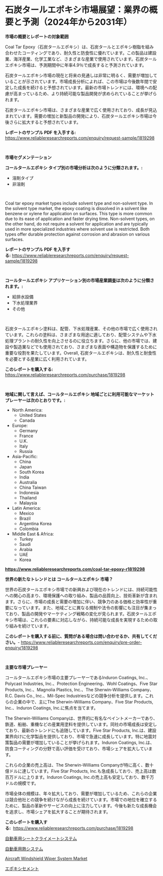 <p><h1>石炭タールエポキシ市場展望：業界の概要と予測（2024年から2031年）</h1></p><p><strong>市場の概要とレポートの対象範囲</strong></p>
<p><p>Coal Tar Epoxy（石炭タールエポキシ）は、石炭タールとエポキシ樹脂を組み合わせたコーティングであり、耐久性と防食性に優れています。この製品は建設業、海洋産業、化学工業など、さまざまな産業で使用されています。石炭タールエポキシ市場は、予測期間中に年率4.9％で成長すると予測されています。</p><p>石炭タールエポキシ市場の現在と将来の見通しは非常に明るく、需要が増加していることが示されています。市場成長分析によれば、この市場は今後数年間で安定した成長を続けると予想されています。最新の市場トレンドには、環境への配慮が高まっているため、より持続可能な製品開発が求められていることが挙げられます。</p><p>石炭タールエポキシ市場は、さまざまな産業で広く使用されており、成長が見込まれています。需要の増加と新製品の開発により、石炭タールエポキシ市場は今後さらに拡大すると予想されています。</p></p>
<p><strong>レポートのサンプル PDF を入手する:</strong> <a href="https://www.reliableresearchreports.com/enquiry/request-sample/1819298">https://www.reliableresearchreports.com/enquiry/request-sample/1819298</a></p>
<p>&nbsp;</p>
<p><strong>市場セグメンテーション</strong></p>
<p><strong>コールタールエポキシ タイプ別の市場分析は次のように分類されます。:</strong></p>
<p><ul><li>溶剤タイプ</li><li>非溶剤</li></ul></p>
<p>&nbsp;</p>
<p><p>Coal tar epoxy market types include solvent type and non-solvent type. In the solvent type market, the epoxy coating is dissolved in a solvent like benzene or xylene for application on surfaces. This type is more common due to its ease of application and faster drying time. Non-solvent types, on the other hand, do not require a solvent for application and are typically used in more specialized industries where solvent use is restricted. Both types offer durable protection against corrosion and abrasion on various surfaces.</p></p>
<p><strong>レポートのサンプル PDF を入手する:</strong>&nbsp;<a href="https://www.reliableresearchreports.com/enquiry/request-sample/1819298">https://www.reliableresearchreports.com/enquiry/request-sample/1819298</a></p>
<p>&nbsp;</p>
<p><strong> コールタールエポキシ アプリケーション別の市場産業調査は次のように分類されます。:</strong></p>
<p><ul><li>給排水設備</li><li>下水処理業界</li><li>その他</li></ul></p>
<p>&nbsp;</p>
<p><p>石炭タールエポキシ塗料は、配管、下水処理産業、その他の市場で広く使用されています。これらの塗料は、さまざまな用途に適しており、配管システムや下水処理プラントの耐久性を向上させるのに役立ちます。さらに、他の市場では、建設や製造業などでも使用されており、さまざまな表面や構造物を保護するために重要な役割を果たしています。Overall, 石炭タールエポキシは、耐久性と耐食性を必要とする産業に広く利用されています。</p></p>
<p><strong>このレポートを購入する:</strong>&nbsp; <a href="https://www.reliableresearchreports.com/purchase/1819298">https://www.reliableresearchreports.com/purchase/1819298</a></p>
<p>&nbsp;</p>
<p><strong>地域に関して言えば、コールタールエポキシ 地域ごとに利用可能なマーケットプレーヤーは次のとおりです。:</strong></p>
<p><ul>
    <li>
        North America:
        <ul>
            <li>United States</li>
            <li>Canada</li>
        </ul>
    </li>
    <li>
        Europe:
        <ul>
            <li>Germany</li>
            <li>France</li>
            <li>U.K.</li>
            <li>Italy</li>
            <li>Russia</li>
        </ul>
    </li>
    <li>
        Asia-Pacific:
        <ul>
            <li>China</li>
            <li>Japan</li>
            <li>South Korea</li>
            <li>India</li>
            <li>Australia</li>
            <li>China Taiwan</li>
            <li>Indonesia</li>
            <li>Thailand</li>
            <li>Malaysia</li>
        </ul>
    </li>
    <li>
        Latin America:
        <ul>
            <li>Mexico</li>
            <li>Brazil</li>
            <li>Argentina Korea</li>
            <li>Colombia</li>
        </ul>
    </li>
    <li>
        Middle East & Africa:
        <ul>
            <li>Turkey</li>
            <li>Saudi</li>
            <li>Arabia</li>
            <li>UAE</li>
            <li>Korea</li>
        </ul>
    </li>
    </ul></p>
<p><strong><a href="https://www.reliableresearchreports.com/coal-tar-epoxy-r1819298">https://www.reliableresearchreports.com/coal-tar-epoxy-r1819298</a></strong>&nbsp;</p>
<p><strong>世界の新たなトレンドとは コールタールエポキシ 市場？</strong></p>
<p><p>世界の石炭タールエポキシ市場での新興および現在のトレンドには、持続可能性への関心の高まり、環境保護への取り組み、製品の品質向上、技術革新が含まれます。さらに、市場の成長と需要の増加に伴い、競争力のある価格と効率性が重要になっています。また、地域ごとに異なる規制や法令の影響にも注目が集まっており、製品の開発やマーケティング戦略の変化が見られます。石炭タールエポキシ市場は、これらの要素に対応しながら、持続可能な成長を実現するための取り組みを続けています。</p></p>
<p><strong>このレポートを購入する前に、質問がある場合は問い合わせるか、共有してください。</strong>- <a href="https://www.reliableresearchreports.com/enquiry/pre-order-enquiry/1819298">https://www.reliableresearchreports.com/enquiry/pre-order-enquiry/1819298</a></p>
<p>&nbsp;</p>
<p><strong>主要な市場プレーヤー</strong></p>
<p><p>コールタールエポキシ市場の主要プレーヤーであるInduron Coatings, Inc.、Polycast Industries, Inc.、Protection Engineering、Wohl Coatings、Five Star Products, Inc.、Magnolia Plastics, Inc.、The Sherwin-Williams Company、R.C. Davis Co., Inc.、Mil-Spec Industriesなどの競争分析を提供します。これらの企業の中で、主にThe Sherwin-Williams Company、Five Star Products, Inc.、Induron Coatings, Inc.に焦点を当てます。</p><p>The Sherwin-Williams Companyは、世界的に有名なペイントメーカーであり、鉄道、船舶、重機などの産業用塗料を提供しています。同社の市場成長は安定しており、最新のトレンドにも追随しています。Five Star Products, Inc.は、建設業界向けに化学製品を提供しており、市場で急速に成長しています。特に地震対策製品の需要が増加していることが挙げられます。Induron Coatings, Inc.は、防食コーティングの分野で高い評価を受けており、市場シェアを拡大しています。</p><p>これらの企業の売上高は、The Sherwin-Williams Companyが特に高く、数十億ドルに達しています。Five Star Products, Inc.も急成長しており、売上高は数百万ドルに上ります。Induron Coatings, Inc.の売上高も安定しており、数千万ドルの規模です。</p><p>市場全体の規模は、年々拡大しており、需要が増加しているため、これらの企業は競合他社との競争を続けながら成長を続けています。市場での地位を確立するために、製品の革新やサービスの向上に注力しています。今後も新たな成長機会を追求し、市場シェアを拡大することが期待されます。</p></p>
<p><strong>このレポートを購入する:</strong>&nbsp;&nbsp;<a href="https://www.reliableresearchreports.com/purchase/1819298">https://www.reliableresearchreports.com/purchase/1819298</a></p>
<p><p><a href="https://medium.com/@lewisbechtelar1964/%E8%87%AA%E5%8B%95%E8%BB%8A%E3%82%B7%E3%83%BC%E3%83%88%E6%B0%97%E5%80%99%E3%82%B7%E3%82%B9%E3%83%86%E3%83%A0%E5%B8%82%E5%A0%B4%E3%81%AE%E5%88%86%E6%9E%90%E3%81%A82024%E5%B9%B4%E3%81%8B%E3%82%892031%E5%B9%B4%E3%81%BE%E3%81%A7%E3%81%AE%E4%BA%88%E6%B8%AC%E3%81%95%E3%82%8C%E3%81%9F%E8%A6%8F%E6%A8%A1-ff597ca77fee">自動車用シートクライメートシステム</a></p><p><a href="https://medium.com/@lewisbechtelar1964/%E8%87%AA%E5%8B%95%E8%BB%8A%E7%86%B1%E3%82%B7%E3%82%B9%E3%83%86%E3%83%A0%E5%B8%82%E5%A0%B4%E3%83%AC%E3%83%9D%E3%83%BC%E3%83%88%E3%81%AF-%E3%81%93%E3%81%AE%E5%B8%82%E5%A0%B4%E3%81%AE%E6%9C%80%E6%96%B0%E3%81%AE%E3%83%88%E3%83%AC%E3%83%B3%E3%83%89%E3%81%A8%E6%88%90%E9%95%B7%E6%A9%9F%E4%BC%9A%E3%82%92%E6%98%8E%E3%82%89%E3%81%8B%E3%81%AB%E3%81%97%E3%81%A6%E3%81%84%E3%81%BE%E3%81%99-37559743a75e">自動車用熱システム</a></p><p><a href="https://github.com/mancsybtousav/Market-Research-Report-List-2/blob/main/aircraft-windshield-wiper-system-market.md">Aircraft Windshield Wiper System Market</a></p><p><a href="https://github.com/KaydenJohns1964/Market-Research-Report-List-1/blob/main/890101329600.md">エポキシセメント</a></p></p>